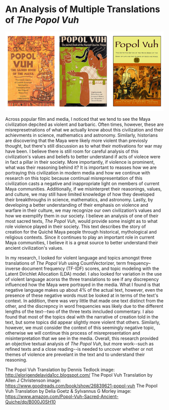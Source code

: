 # An Analysis of Multiple Translations of *The Popol Vuh*

![Three Translations of *The Popol Vuh*](popol_vuh.jpeg)

Across popular film and media, I noticed that we tend to see the Maya civilization depcited as violent and barbaric. Often times, however, these are misrepresetnations of what we actually know about this civilization and their achievments in science, mathematics and astronomy. Similarly, historians are discovering that the Maya were likely more violent than previosly thought, but there's still discussion as to what their motivations for war may have been. I believe there is still room for careful analysis of this civilization's values and beliefs to better understand if acts of violece were in fact a pillar in their society. More importantly, if violence is prominent, what was their reasoning behind it? It is important to reasses how we are portraying this civilization in modern media and how we continue with research on this topic because continual misrepresentation of this civilization casts a negative and inappropriate light on members of current Maya communities. Additionally, if we misinterpret their reasonings, values, and culture, we may still have limited knowledge of how they developed their breakthroughs in science, mathematics, and astronomy. Lastly, by developing a better understanding of their emphasis on violence and warfare in
their culture, we may recognize our own civilization’s values and how we exemplify them in our society. I believe an analysis of one of their most sacred texts, *The Popol Vuh*, would provide some insight as to what role violence played in their society. This text describes the story of creation for the Quiché Maya people through historical, mythological and religious contexts. Since it continues to play an important role in current Maya communities, I believe it is a great source to better understand their ancient civilization's values. 

In my research, I looked for violent language and topics amongst three translations of *The Popol Vuh* using CountVectorizer, term frequency–inverse document frequency (TF-IDF) scores, and topic modeling with the Latent Dirichlet Allocation (LDA) model. I also looked for variation in the use of violent language acorss the three translations to see if any discrepency influenced how the Maya were portrayed in the media. What I found is that negative language makes up about 4% of the actual text, however, even the presence of these negative words must be looked at in terms of the text's context. In addition, there was very little that made one text distinct from the other, and the discrepncy in word frequencies was likely due to the different lengths of the text--two of the three texts inncluded commentary. I also found that most of the topics deal with the narrative of creation told in the text, but some topics did appear slightly more violent that others. Similarly, however, we must consider the context of this seemingly negative topic, otherwise we will continue this process of misrepresentation and misinterpretation that we see in the media. Overall, this research provided an objective textual analysis of *The Popol Vuh*, but more work--such as refined texts and a close reading--is needed to uncover whether or not themes of violence are prevelant in the text and to understand their reasoning. 


The Popol Vuh Translation by Dennis Tedlock image: http://elorigendelavida1cc.blogspot.com/
The Popol Vuh Translation by Allen J Christenson image: https://www.goodreads.com/book/show/26839621-popol-vuh
The Popol Vuh Translation by Delia Goetz & Sylvannus G Morley image: https://www.amazon.com/Popol-Vuh-Sacred-Ancient-Quiche/dp/B000J0SH10
